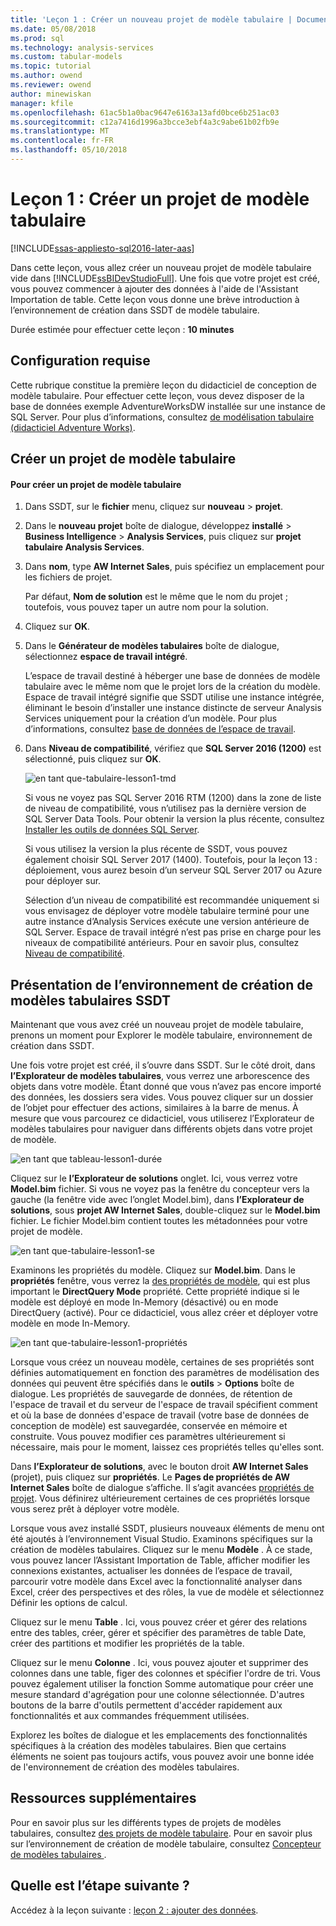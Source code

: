 ```yaml
---
title: 'Leçon 1 : Créer un nouveau projet de modèle tabulaire | Documents Microsoft'
ms.date: 05/08/2018
ms.prod: sql
ms.technology: analysis-services
ms.custom: tabular-models
ms.topic: tutorial
ms.author: owend
ms.reviewer: owend
author: minewiskan
manager: kfile
ms.openlocfilehash: 61ac5b1a0bac9647e6163a13afd0bce6b251ac03
ms.sourcegitcommit: c12a7416d1996a3bcce3ebf4a3c9abe61b02fb9e
ms.translationtype: MT
ms.contentlocale: fr-FR
ms.lasthandoff: 05/10/2018
---
```

# <a name="lesson-1-create-a-new-tabular-model-project"></a>Leçon 1 : Créer un projet de modèle tabulaire
[!INCLUDE[ssas-appliesto-sql2016-later-aas](../includes/ssas-appliesto-sql2016-later-aas.md)]

Dans cette leçon, vous allez créer un nouveau projet de modèle tabulaire vide dans [!INCLUDE[ssBIDevStudioFull](../includes/ssbidevstudiofull-md.md)]. Une fois que votre projet est créé, vous pouvez commencer à ajouter des données à l'aide de l'Assistant Importation de table. Cette leçon vous donne une brève introduction à l’environnement de création dans SSDT de modèle tabulaire.  
  
Durée estimée pour effectuer cette leçon : **10 minutes**  
  
## <a name="prerequisites"></a>Configuration requise  
Cette rubrique constitue la première leçon du didacticiel de conception de modèle tabulaire. Pour effectuer cette leçon, vous devez disposer de la base de données exemple AdventureWorksDW installée sur une instance de SQL Server. Pour plus d’informations, consultez [de modélisation tabulaire &#40;didacticiel Adventure Works&#41;](../analysis-services/tabular-modeling-adventure-works-tutorial.md).  
  
## <a name="create-a-new-tabular-model-project"></a>Créer un projet de modèle tabulaire  
  
#### <a name="to-create-a-new-tabular-model-project"></a>Pour créer un projet de modèle tabulaire  
  
1.  Dans SSDT, sur le **fichier** menu, cliquez sur **nouveau** > **projet**.  
  
2.  Dans le **nouveau projet** boîte de dialogue, développez **installé** > **Business Intelligence** > **Analysis Services**, puis cliquez sur **projet tabulaire Analysis Services**.  
  
3.  Dans **nom**, type **AW Internet Sales**, puis spécifiez un emplacement pour les fichiers de projet.  
  
    Par défaut, **Nom de solution** est le même que le nom du projet ; toutefois, vous pouvez taper un autre nom pour la solution.  
  
4.  Cliquez sur **OK**.  
  
5.  Dans le **Générateur de modèles tabulaires** boîte de dialogue, sélectionnez **espace de travail intégré**.  
  
    L’espace de travail destiné à héberger une base de données de modèle tabulaire avec le même nom que le projet lors de la création du modèle. Espace de travail intégré signifie que SSDT utilise une instance intégrée, éliminant le besoin d’installer une instance distincte de serveur Analysis Services uniquement pour la création d’un modèle. Pour plus d’informations, consultez [base de données de l’espace de travail](../analysis-services/tabular-models/workspace-database-ssas-tabular.md).
      
6.  Dans **Niveau de compatibilité**, vérifiez que **SQL Server 2016 (1200)** est sélectionné, puis cliquez sur **OK**.   
 
    ![en tant que-tabulaire-lesson1-tmd](../analysis-services/media/as-tabular-lesson1-tmd.png)
      
    Si vous ne voyez pas SQL Server 2016 RTM (1200) dans la zone de liste de niveau de compatibilité, vous n’utilisez pas la dernière version de SQL Server Data Tools. Pour obtenir la version la plus récente, consultez [Installer les outils de données SQL Server](https://docs.microsoft.com/sql/ssdt/download-sql-server-data-tools-ssdt).  

    Si vous utilisez la version la plus récente de SSDT, vous pouvez également choisir SQL Server 2017 (1400). Toutefois, pour la leçon 13 : déploiement, vous aurez besoin d’un serveur SQL Server 2017 ou Azure pour déployer sur.
      
    Sélection d’un niveau de compatibilité est recommandée uniquement si vous envisagez de déployer votre modèle tabulaire terminé pour une autre instance d’Analysis Services exécute une version antérieure de SQL Server. Espace de travail intégré n’est pas prise en charge pour les niveaux de compatibilité antérieurs. Pour en savoir plus, consultez [Niveau de compatibilité](../analysis-services/tabular-models/compatibility-level-for-tabular-models-in-analysis-services.md).   
  
## <a name="understanding-the-ssdt-tabular-model-authoring-environment"></a>Présentation de l’environnement de création de modèles tabulaires SSDT  
Maintenant que vous avez créé un nouveau projet de modèle tabulaire, prenons un moment pour Explorer le modèle tabulaire, environnement de création dans SSDT.  
  
Une fois votre projet est créé, il s’ouvre dans SSDT. Sur le côté droit, dans **l’Explorateur de modèles tabulaires**, vous verrez une arborescence des objets dans votre modèle. Étant donné que vous n’avez pas encore importé des données, les dossiers sera vides. Vous pouvez cliquer sur un dossier de l’objet pour effectuer des actions, similaires à la barre de menus. À mesure que vous parcourez ce didacticiel, vous utiliserez l’Explorateur de modèles tabulaires pour naviguer dans différents objets dans votre projet de modèle.

![en tant que tableau-lesson1-durée](../analysis-services/media/as-tabular-lesson1-tme.png)

Cliquez sur le **l’Explorateur de solutions** onglet. Ici, vous verrez votre **Model.bim** fichier. Si vous ne voyez pas la fenêtre du concepteur vers la gauche (la fenêtre vide avec l’onglet Model.bim), dans **l’Explorateur de solutions**, sous **projet AW Internet Sales**, double-cliquez sur le **Model.bim** fichier. Le fichier Model.bim contient toutes les métadonnées pour votre projet de modèle. 

![en tant que-tabulaire-lesson1-se](../analysis-services/media/as-tabular-lesson1-se.png)
  
Examinons les propriétés du modèle. Cliquez sur **Model.bim**. Dans le **propriétés** fenêtre, vous verrez la [des propriétés de modèle](../analysis-services/tabular-models/model-properties-ssas-tabular.md), qui est plus important le **DirectQuery Mode** propriété. Cette propriété indique si le modèle est déployé en mode In-Memory (désactivé) ou en mode DirectQuery (activé). Pour ce didacticiel, vous allez créer et déployer votre modèle en mode In-Memory.

![en tant que-tabulaire-lesson1-propriétés](../analysis-services/media/as-tabular-lesson1-properties.png)
  
Lorsque vous créez un nouveau modèle, certaines de ses propriétés sont définies automatiquement en fonction des paramètres de modélisation des données qui peuvent être spécifiés dans le **outils** > **Options** boîte de dialogue. Les propriétés de sauvegarde de données, de rétention de l'espace de travail et du serveur de l'espace de travail spécifient comment et où la base de données d'espace de travail (votre base de données de conception de modèle) est sauvegardée, conservée en mémoire et construite. Vous pouvez modifier ces paramètres ultérieurement si nécessaire, mais pour le moment, laissez ces propriétés telles qu'elles sont.  

Dans **l’Explorateur de solutions**, avec le bouton droit **AW Internet Sales** (projet), puis cliquez sur **propriétés**. Le **Pages de propriétés de AW Internet Sales** boîte de dialogue s’affiche. Il s’agit avancées [propriétés de projet](../analysis-services/tabular-models/project-properties-ssas-tabular.md). Vous définirez ultérieurement certaines de ces propriétés lorsque vous serez prêt à déployer votre modèle.  
  
Lorsque vous avez installé SSDT, plusieurs nouveaux éléments de menu ont été ajoutés à l’environnement Visual Studio. Examinons spécifiques sur la création de modèles tabulaires. Cliquez sur le menu **Modèle** . À ce stade, vous pouvez lancer l’Assistant Importation de Table, afficher modifier les connexions existantes, actualiser les données de l’espace de travail, parcourir votre modèle dans Excel avec la fonctionnalité analyser dans Excel, créer des perspectives et des rôles, la vue de modèle et sélectionnez Définir les options de calcul.  
  
Cliquez sur le menu **Table** . Ici, vous pouvez créer et gérer des relations entre des tables, créer, gérer et spécifier des paramètres de table Date, créer des partitions et modifier les propriétés de la table.  
  
Cliquez sur le menu **Colonne** . Ici, vous pouvez ajouter et supprimer des colonnes dans une table, figer des colonnes et spécifier l'ordre de tri. Vous pouvez également utiliser la fonction Somme automatique pour créer une mesure standard d'agrégation pour une colonne sélectionnée. D'autres boutons de la barre d'outils permettent d'accéder rapidement aux fonctionnalités et aux commandes fréquemment utilisées.  
  
Explorez les boîtes de dialogue et les emplacements des fonctionnalités spécifiques à la création des modèles tabulaires. Bien que certains éléments ne soient pas toujours actifs, vous pouvez avoir une bonne idée de l'environnement de création des modèles tabulaires.  


## <a name="additional-resources"></a>Ressources supplémentaires
Pour en savoir plus sur les différents types de projets de modèles tabulaires, consultez [des projets de modèle tabulaire](../analysis-services/tabular-models/tabular-model-projects-ssas-tabular.md). Pour en savoir plus sur l’environnement de création de modèle tabulaire, consultez [Concepteur de modèles tabulaires ](../analysis-services/tabular-models/tabular-model-designer-ssas.md).  
  

## <a name="whats-next"></a>Quelle est l’étape suivante ?
Accédez à la leçon suivante : [leçon 2 : ajouter des données](../analysis-services/lesson-2-add-data.md).

  
  
  
